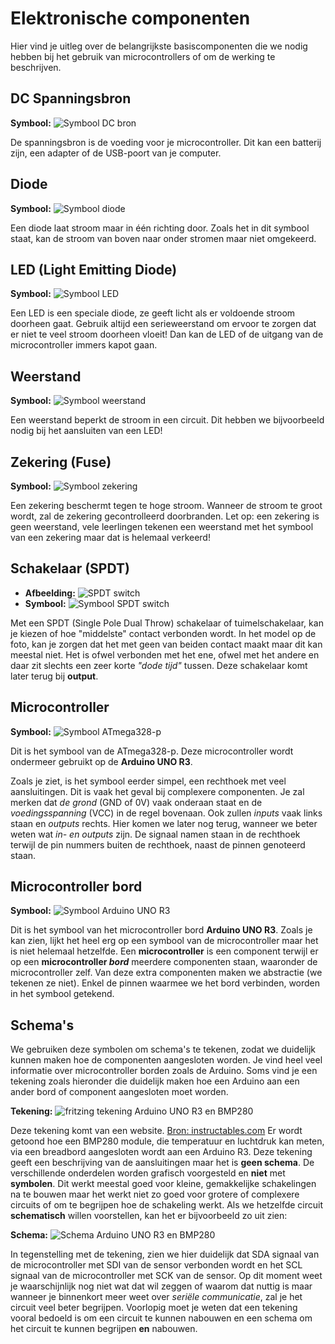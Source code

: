 # Elektronische componenten

Hier vind je uitleg over de belangrijkste basiscomponenten die we nodig hebben bij het gebruik van microcontrollers of om de werking te beschrijven.

## DC Spanningsbron

**Symbool:** ![Symbool DC bron](img/ac_dc_bron.png)

De spanningsbron is de voeding voor je microcontroller. Dit kan een batterij zijn, een adapter of de USB-poort van je computer.

## Diode

**Symbool:** ![Symbool diode](img/ac_diode.png)

Een diode laat stroom maar in één richting door. Zoals het in dit symbool staat, kan de stroom van boven naar onder stromen maar niet omgekeerd.

## LED (Light Emitting Diode)

**Symbool:** ![Symbool LED](img/ac_led.png)

Een LED is een speciale diode, ze geeft licht als er voldoende stroom doorheen gaat. Gebruik altijd een serieweerstand om ervoor te zorgen dat er niet te veel stroom doorheen vloeit! Dan kan de LED of de uitgang van de microcontroller immers kapot gaan.

## Weerstand

**Symbool:** ![Symbool weerstand](img/ac_weerstand.png)

Een weerstand beperkt de stroom in een circuit. Dit hebben we bijvoorbeeld nodig bij het aansluiten van een LED!

<!--
## Serieweerstand bij LED

- **Schema:** ![Schema LED met weerstand](img/schema_led_weerstand.png)

De serieweerstand voorkomt dat de LED kapot gaat door te veel stroom.
-->

## Zekering (Fuse)

 **Symbool:** ![Symbool zekering](img/ac_fuse.png)

Een zekering beschermt tegen te hoge stroom. Wanneer de stroom te groot wordt, zal de zekering gecontrolleerd doorbranden. Let op: een zekering is geen weerstand, vele leerlingen tekenen een weerstand met het symbool van een zekering maar dat is helemaal verkeerd!

## Schakelaar (SPDT)

- **Afbeelding:** ![SPDT switch](img/SPDT_drawing.png)
- **Symbool:** ![Symbool SPDT switch](img/ac_spdt.png)

Met een SPDT (Single Pole Dual Throw) schakelaar of tuimelschakelaar, kan je kiezen of hoe "middelste" contact verbonden wordt. In het model op de foto, kan je zorgen dat het met geen van beiden contact maakt maar dit kan meestal niet. Het is ofwel verbonden met het ene, ofwel met het andere en daar zit slechts een zeer korte *"dode tijd"* tussen. Deze schakelaar komt later terug bij **output**.

## Microcontroller

 **Symbool:** ![Symbool ATmega328-p](img/ac_ATmega328-p.png)

Dit is het symbool van de ATmega328-p. Deze microcontroller wordt ondermeer gebruikt op de **Arduino UNO R3**.

Zoals je ziet, is het symbool eerder simpel, een rechthoek met veel aansluitingen. Dit is vaak het geval bij complexere componenten. Je zal merken dat *de grond* (GND of 0V) vaak onderaan staat en de *voedingsspanning* (VCC) in de regel bovenaan. Ook zullen *inputs* vaak links staan en *outputs* rechts. Hier komen we later nog terug, wanneer we beter weten wat *in- en outputs* zijn. De signaal namen staan in de rechthoek terwijl de pin nummers buiten de rechthoek, naast de pinnen genoteerd staan.

## Microcontroller bord

 **Symbool:** ![Symbool Arduino UNO R3](img/ac_arduino_uno_r3.png)

Dit is het symbool van het microcontroller bord **Arduino UNO R3**. Zoals je kan zien, lijkt het heel erg op een symbool van de microcontroller maar het is niet helemaal hetzelfde. Een **microcontroller** is een component terwijl er op een **microcontroller *bord*** meerdere componenten staan, waaronder de microcontroller zelf. Van deze extra componenten maken we abstractie (we tekenen ze niet). Enkel de pinnen waarmee we het bord verbinden, worden in het symbool getekend.

## Schema's

We gebruiken deze symbolen om schema's te tekenen, zodat we duidelijk kunnen maken hoe de componenten aangesloten worden. Je vind heel veel informatie over microcontroller borden zoals de Arduino. Soms vind je een tekening zoals hieronder die duidelijk maken hoe een Arduino aan een ander bord of component aangesloten moet worden.

   **Tekening:** 
   ![fritzing tekening Arduino UNO R3 en BMP280](img\ac_no_schematic_instructables.png)

Deze tekening komt van een website.
 [Bron: instructables.com](https://www.instructables.com/How-to-Use-the-Adafruit-BMP280-Sensor-Arduino-Tuto/) 
 Er wordt getoond hoe een BMP280 module, die temperatuur en luchtdruk kan meten, via een breadbord aangesloten wordt aan een Arduino R3. Deze tekening geeft een beschrijving van de aansluitingen maar het is **geen schema**. De verschillende onderdelen worden grafisch voorgesteld en **niet** met **symbolen**. Dit werkt meestal goed voor kleine, gemakkelijke schakelingen na te bouwen maar het werkt niet zo goed voor grotere of complexere circuits of om te begrijpen hoe de schakeling werkt. Als we hetzelfde circuit **schematisch** willen voorstellen, kan het er bijvoorbeeld zo uit zien:

 **Schema:** 
 ![Schema Arduino UNO R3 en BMP280](img\ac_schematic_like_instructables.png)

 In tegenstelling met de tekening, zien we hier duidelijk dat SDA signaal van de microcontroller met SDI van de sensor verbonden wordt en het SCL signaal van de microcontroller met SCK van de sensor. Op dit moment weet je waarschijnlijk nog niet wat dat wil zeggen of waarom dat nuttig is maar wanneer je binnenkort meer weet over *seriële communicatie*, zal je het circuit veel beter begrijpen. Voorlopig moet je weten dat een tekening vooral bedoeld is om een circuit te kunnen nabouwen en een schema om het circuit te kunnen begrijpen **en** nabouwen.
  